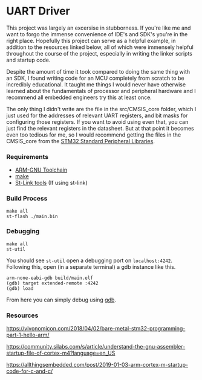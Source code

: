 # UART Driver  
This project was largely an excersise in stubborness. If you're like me and want to forgo the immense convenience of IDE's and SDK's you're in the right place. Hopefully this project can serve as a helpful example, in addition to the resources linked below, all of which were immensely helpful throughout the course of the project, especially in writing the linker scripts and startup code.  
   
Despite the amount of time it took compared to doing the same thing with an SDK, I found writing code for an MCU completely from scratch to be incredibly educational. It taught me things I would never have otherwise learned about the fundamentals of processor and peripheral hardware and I recommend all embedded  engineers try this at least once.  
  
The only thing I didn't write are the file in the src/CMSIS_core folder, which I just used for the addresses of relevant UART registers, and bit masks for configuring those registers. If you want to avoid using even that, you can just find the relevant registers in the datasheet. But at that point it becomes even too tedious for me, so I would recommend getting the files in the CMSIS_core from the [STM32 Standard Peripheral Libraries](https://www.st.com/en/embedded-software/stm32-standard-peripheral-libraries.html). 

### Requirements
- [ARM-GNU Toolchain](https://developer.arm.com/downloads/-/arm-gnu-toolchain-downloads)  
- [make](https://gnuwin32.sourceforge.net/packages/make.htm)  
- [St-Link tools](https://github.com/stlink-org/stlink) (If using st-link)

### Build Process
```
make all
st-flash ./main.bin
```


### Debugging
```
make all 
st-util
```
You should see `st-util` open a debugging port on `localhost:4242`. Following this, open (in a separate terminal) a gdb instance like this.  
```
arm-none-eabi-gdb build/main.elf  
(gdb) target extended-remote :4242  
(gdb) load  
``` 
From here you can simply debug using [gdb](https://ftp.gnu.org/old-gnu/Manuals/gdb/html_chapter/gdb_toc.html). 


### Resources
https://vivonomicon.com/2018/04/02/bare-metal-stm32-programming-part-1-hello-arm/

https://community.silabs.com/s/article/understand-the-gnu-assembler-startup-file-of-cortex-m4?language=en_US

https://allthingsembedded.com/post/2019-01-03-arm-cortex-m-startup-code-for-c-and-c/